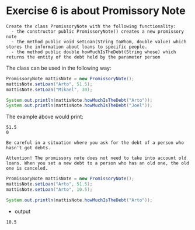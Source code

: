 # Exercise 6 is about Promissory Note
    Create the class PromissoryNote with the following functionality:
      - the constructor public PromissoryNote() creates a new promissory note
      - the method public void setLoan(String toWhom, double value) which stores the information about loans to specific people.
      - the method public double howMuchIsTheDebt(String whose) which returns the entity of the debt held by the parameter person

  The class can be used in the following way:
  
```java
PromissoryNote mattisNote = new PromissoryNote();
mattisNote.setLoan("Arto", 51.5);
mattisNote.setLoan("Mikael", 30);

System.out.println(mattisNote.howMuchIsTheDebt("Arto"));
System.out.println(mattisNote.howMuchIsTheDebt("Joel"));
```        

 The example above would print:
 ```
51.5
0
``` 

    Be careful in a situation where you ask for the debt of a person who hasn't got debts.   

    Attention! The promissory note does not need to take into account old loans. When you set a new debt to a person who has an old one, the old one is canceled.
```java
PromissoryNote mattisNote = new PromissoryNote();
mattisNote.setLoan("Arto", 51.5);
mattisNote.setLoan("Arto", 10.5);

System.out.println(mattisNote.howMuchIsTheDebt("Arto"));
```    
  * output     
```       
10.5
```
